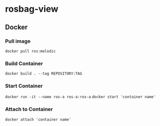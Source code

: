 # rosbag-view

## Docker

### Pull image  
`docker pull ros:melodic`

### Build Container  
`docker build . --tag REPOSITORY:TAG`

### Start Container  
`docker run -it --name ros-a ros-a:ros-a`
`docker start 'container name'`

### Attach to Container  
`docker attach 'container name'`